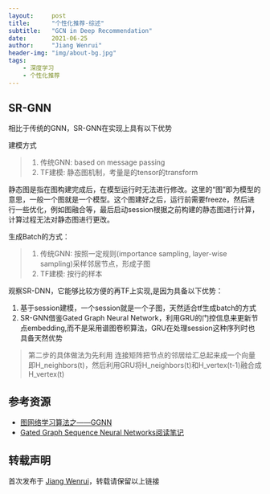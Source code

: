 ```yaml
---
layout:     post
title:      "个性化推荐-综述"
subtitle:   "GCN in Deep Recommendation"
date:       2021-06-25
author:     "Jiang Wenrui"
header-img: "img/about-bg.jpg"
tags:
    - 深度学习
    - 个性化推荐
---
```


## SR-GNN

相比于传统的GNN，SR-GNN在实现上具有以下优势

建模方式
> 1. 传统GNN: based on message passing
> 2. TF建模: 静态图机制，考量是的tensor的transform

静态图是指在图构建完成后，在模型运行时无法进行修改。这里的“图”即为模型的意思，一般一个图就是一个模型。这个图建好之后，运行前需要freeze，然后进行一些优化，例如图融合等，最后启动session根据之前构建的静态图进行计算，计算过程无法对静态图进行更改。

生成Batch的方式：
> 1. 传统GNN: 按照一定规则(importance sampling, layer-wise sampling)采样邻居节点，形成子图
> 2. TF建模: 按行的样本

观察SR-DNN，它能够比较方便的再TF上实现,是因为具备以下优势：
1. 基于session建模，一个session就是一个子图，天然适合tf生成batch的方式
2. SR-GNN借鉴Gated Graph Neural Network，利用GRU的门控信息来更新节点embedding,而不是采用谱图卷积算法，GRU在处理session这种序列时也具备天然优势
> 第二步的具体做法为先利用 连接矩阵把节点的邻居给汇总起来成一个向量即H_neighbors(t)，然后利用GRU将H_neighbors(t)和H_vertex(t-1)融合成H_vertex(t)

## 参考资源

* [图网络学习算法之——GGNN](https://zhuanlan.zhihu.com/p/83410937)
* [Gated Graph Sequence Neural Networks阅读笔记](https://zhuanlan.zhihu.com/p/28170197)

## 转载声明

首次发布于 [Jiang Wenrui](http://wenruij.github.io)，转载请保留以上链接